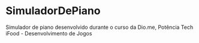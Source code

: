 # SimuladorDePiano
 Simulador de piano desenvolvido durante o curso da Dio.me, Potência Tech iFood - Desenvolvimento de Jogos
